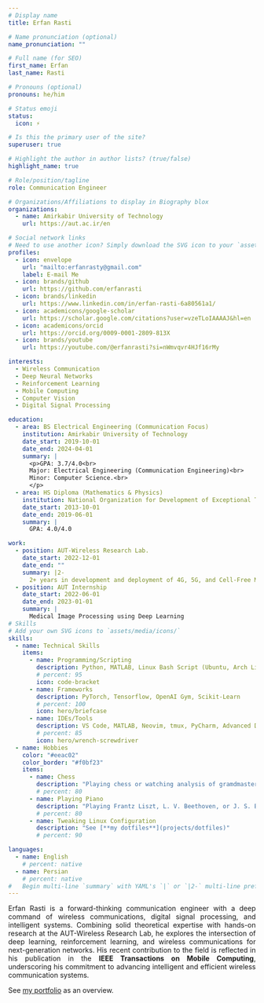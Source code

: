 ```yaml
---
# Display name
title: Erfan Rasti

# Name pronunciation (optional)
name_pronunciation: ""

# Full name (for SEO)
first_name: Erfan
last_name: Rasti

# Pronouns (optional)
pronouns: he/him

# Status emoji
status:
  icon: ⚡

# Is this the primary user of the site?
superuser: true

# Highlight the author in author lists? (true/false)
highlight_name: true

# Role/position/tagline
role: Communication Engineer

# Organizations/Affiliations to display in Biography blox
organizations:
  - name: Amirkabir University of Technology
    url: https://aut.ac.ir/en

# Social network links
# Need to use another icon? Simply download the SVG icon to your `assets/media/icons/` folder.
profiles:
  - icon: envelope
    url: "mailto:erfanrasty@gmail.com"
    label: E-mail Me
  - icon: brands/github
    url: https://github.com/erfanrasti
  - icon: brands/linkedin
    url: https://www.linkedin.com/in/erfan-rasti-6a80561a1/
  - icon: academicons/google-scholar
    url: https://scholar.google.com/citations?user=vzeTLoIAAAAJ&hl=en
  - icon: academicons/orcid
    url: https://orcid.org/0009-0001-2809-813X
  - icon: brands/youtube
    url: https://youtube.com/@erfanrasti?si=nWmvqvr4HJf16rMy

interests:
  - Wireless Communication
  - Deep Neural Networks
  - Reinforcement Learning
  - Mobile Computing
  - Computer Vision
  - Digital Signal Processing

education:
  - area: BS Electrical Engineering (Communication Focus)
    institution: Amirkabir University of Technology
    date_start: 2019-10-01
    date_end: 2024-04-01
    summary: |
      <p>GPA: 3.7/4.0<br>
      Major: Electrical Engineering (Communication Engineering)<br>
      Minor: Computer Science.<br>
      </p>
  - area: HS Diploma (Mathematics & Physics)
    institution: National Organization for Development of Exceptional Talents (Sampad)
    date_start: 2013-10-01
    date_end: 2019-06-01
    summary: |
      GPA: 4.0/4.0

work:
  - position: AUT-Wireless Research Lab.
    date_start: 2022-12-01
    date_end: ""
    summary: |2-
      2+ years in development and deployment of 4G, 5G, and Cell-Free Massive MIMO networks.
  - position: AUT Internship
    date_start: 2022-06-01
    date_end: 2023-01-01
    summary: |
      Medical Image Processing using Deep Learning
# Skills
# Add your own SVG icons to `assets/media/icons/`
skills:
  - name: Technical Skills
    items:
      - name: Programming/Scripting
        description: Python, MATLAB, Linux Bash Script (Ubuntu, Arch Linux, Debian), C, C++, LaTeX PowerShell, VHDL
        # percent: 95
        icon: code-bracket
      - name: Frameworks
        description: PyTorch, Tensorflow, OpenAI Gym, Scikit-Learn
        # percent: 100
        icon: hero/briefcase
      - name: IDEs/Tools
        description: VS Code, MATLAB, Neovim, tmux, PyCharm, Advanced Design System, Proteus (PDS), CodeVisionAVR, Altium Designer, Xilinx ISE, Vivado
        # percent: 85
        icon: hero/wrench-screwdriver
  - name: Hobbies
    color: "#eeac02"
    color_border: "#f0bf23"
    items:
      - name: Chess
        description: "Playing chess or watching analysis of gramdmaster games on YouTube"
        # percent: 80
      - name: Playing Piano
        description: "Playing Frantz Liszt, L. V. Beethoven, or J. S. Bach"
        # percent: 80
      - name: Tweaking Linux Configuration
        description: "See [**my dotfiles**](projects/dotfiles)"
        # percent: 90

languages:
  - name: English
    # percent: native
  - name: Persian
    # percent: native
#   Begin multi-line `summary` with YAML's `|` or `|2-` multi-line prefix and indent 2 spaces below.
---
```


<p style="text-align: justify;">
Erfan Rasti is a forward-thinking communication engineer with a deep command of wireless communications, digital signal processing, and intelligent systems. Combining solid theoretical expertise with hands-on research at the AUT-Wireless Research Lab, he explores the intersection of deep learning, reinforcement learning, and wireless communications for next-generation networks. His recent contribution to the field is reflected in his publication in the <b>IEEE Transactions on Mobile Computing</b>, underscoring his commitment to advancing intelligent and efficient wireless communication systems.

See <a href="https://erfanrasti.github.io/portfolio">my portfolio</a> as an overview.

</p>
